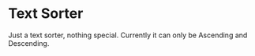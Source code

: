 # Text Sorter
Just a text sorter, nothing special.
Currently it can only be Ascending and Descending.
